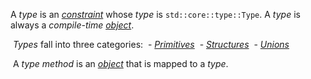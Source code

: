 A *type* is an [*constraint*](./../_.md) whose *type* is `std::core::type::Type`. A *type* is always a *compile-time* [*object*](./../../Object/_.md).

 *Types* fall into three categories:
 - [*Primitives*](./Primitive.md)
 - [*Structures*](./Structure.md)
 - [*Unions*](./Union.md)

 A *type method* is an [*object*](./../../Object/_.md) that is mapped to a *type*.

